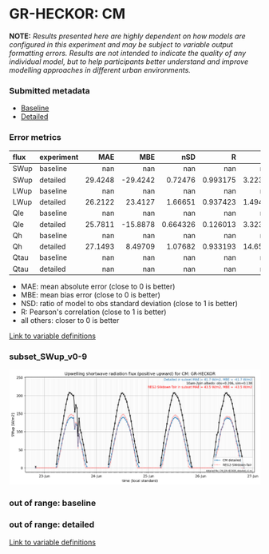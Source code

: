 # GR-HECKOR: CM

**NOTE:** *Results presented here are highly dependent on how models are configured in this experiment and may be subject to variable output formatting errors. Results are not intended to indicate the quality of any individual model, but to help participants better understand and improve modelling approaches in different urban environments.*

### Submitted metadata

- [Baseline](CM_GR-HECKOR_baseline_attrs.md)
- [Detailed](CM_GR-HECKOR_detailed_attrs.md)

### Error metrics

| flux   | experiment   |      MAE |       MBE |        nSD |          R |       5th |     95th |     RMSE |      cRMSE |      AMBE |       1-nSD |          1-R |   nSkewness |   nKurtosis |    Overlap |
|:-------|:-------------|---------:|----------:|-----------:|-----------:|----------:|---------:|---------:|-----------:|----------:|------------:|-------------:|------------:|------------:|-----------:|
| SWup   | baseline     | nan      | nan       | nan        | nan        | nan       | nan      | nan      | nan        | nan       | nan         | nan          | nan         | nan         | nan        |
| SWup   | detailed     |  29.4248 | -29.4242  |   0.72476  |   0.993175 |   3.22354 |  57.0045 |  34.4716 |   0.29266  |  29.4242  |   0.27524   |   0.00682487 |   0.210946  |   0.0617665 |   0.108754 |
| LWup   | baseline     | nan      | nan       | nan        | nan        | nan       | nan      | nan      | nan        | nan       | nan         | nan          | nan         | nan         | nan        |
| LWup   | detailed     |  26.2122 |  23.4127  |   1.66651  |   0.937423 |   1.49421 |  96.3277 |  42.3288 |   0.807964 |  23.4127  |   0.666506  |   0.0625769  |   1.34849   |   1.07497   |   0.103086 |
| Qle    | baseline     | nan      | nan       | nan        | nan        | nan       | nan      | nan      | nan        | nan       | nan         | nan          | nan         | nan         | nan        |
| Qle    | detailed     |  25.7811 | -15.8878  |   0.664326 |   0.126013 |   3.32373 |  34.8543 |  43.0188 |   1.12867  |  15.8878  |   0.335674  |   0.873987   |   1.0712    |   2.2943    |   0.471191 |
| Qh     | baseline     | nan      | nan       | nan        | nan        | nan       | nan      | nan      | nan        | nan       | nan         | nan          | nan         | nan         | nan        |
| Qh     | detailed     |  27.1493 |   8.49709 |   1.07682  |   0.933193 |  14.6509  |  32.932  |  41.8422 |   0.387015 |   8.49709 |   0.0768226 |   0.0668073  |   0.0322285 |   0.522666  |   0.204847 |
| Qtau   | baseline     | nan      | nan       | nan        | nan        | nan       | nan      | nan      | nan        | nan       | nan         | nan          | nan         | nan         | nan        |
| Qtau   | detailed     | nan      | nan       | nan        | nan        | nan       | nan      | nan      | nan        | nan       | nan         | nan          | nan         | nan         | nan        |

 - MAE: mean absolute error (close to 0 is better)
 - MBE: mean bias error (close to 0 is better)
 - NSD: ratio of model to obs standard deviation (close to 1 is better)
 - R: Pearson's correlation (close to 1 is better)
 - all others: closer to 0 is better

[Link to variable definitions](../modelattrs/variable_definitions.md)

### <a name="subset_swup_v0-9"></a>subset_SWup_v0-9
[![CM_GR-HECKOR_subset_SWup_v0-9.png](CM_GR-HECKOR_subset_SWup_v0-9.png)](CM_GR-HECKOR_subset_SWup_v0-9.png)

### out of range: baseline


### out of range: detailed



[Link to variable definitions](../modelattrs/variable_definitions.md)

